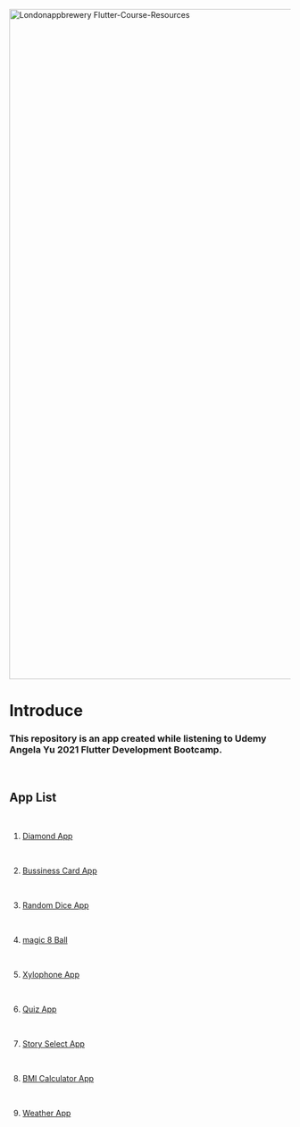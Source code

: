 <a href="https://github.com/londonappbrewery/Flutter-Course-Resources" target="_blank" rel="noreferrer"> <img src="https://github.com/londonappbrewery/Images/blob/master/AppBreweryBanner.png" alt="Londonappbrewery Flutter-Course-Resources" width="1200" /> </a>
# Introduce
<h3>This repository is an app created while listening to Udemy Angela Yu 2021 Flutter Development Bootcamp.</h3>
<br>

## App List
<br>

1. [Diamond App](https://github.com/ordem-yoo/Udemy_Flutter_Angela_Yu/tree/main/i_am_rich_app)
<br>

2. [Bussiness Card App](https://github.com/ordem-yoo/Udemy_Flutter_Angela_Yu/tree/main/mi_card_flutter)  
<br>  

3. [Random Dice App](https://github.com/ordem-yoo/Udemy_Flutter_Angela_Yu/tree/main/dicee)  
<br>  

4. [magic 8 Ball](https://github.com/ordem-yoo/udemy_Flutter_Angela_Yu/tree/main/magic_8_ball)
<br>

5. [Xylophone App](https://github.com/ordem-yoo/Udemy_Flutter_Angela_Yu/tree/main/xylophone)
<br>

6. [Quiz App](https://github.com/ordem-yoo/Udemy_Flutter_Angela_Yu/tree/main/quizzler)
<br>

7. [Story Select App](https://github.com/ordem-yoo/Udemy_Flutter_Angela_Yu/tree/main/destini)
<br>

8. [BMI Calculator App](https://github.com/ordem-yoo/Udemy_Flutter_Angela_Yu/tree/main/bmi_calculator)
<br>

9. [Weather App](https://github.com/ordem-yoo/Udemy_Flutter_Angela_Yu/tree/main/clima)
<br>
